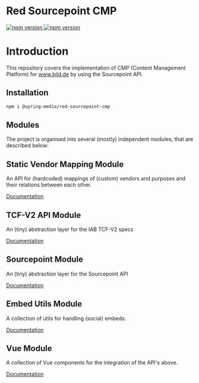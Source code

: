 # Red Sourcepoint CMP

<a href="https://www.npmjs.com/package/@spring-media/red-sourcepoint-cmp">
    <img src="https://img.shields.io/npm/v/@spring-media/red-sourcepoint-cmp" alt="npm version" >
</a>
<a href="https://github.com/spring-media/red-sourcepoint-cmp/blob/master/LICENSE">
    <img src="https://img.shields.io/npm/l/@spring-media/red-sourcepoint-cmp" alt="npm version" >
</a>

# Introduction

This repository covers the implementation of CMP (Content Management Platform) for www.bild.de by using the Sourcepoint API.

## Installation

```sh
npm i @spring-media/red-sourcepoint-cmp
```

## Modules

The project is organised into several (mostly) independent modules, that are described below:

## Static Vendor Mapping Module

An API for (hardcoded) mappings of (custom) vendors and purposes and their relations between each other.

[Documentation](src/vendor-mapping#static-vendor-mapping-module)

## TCF-V2 API Module

An (tiny) abstraction layer for the IAB TCF-V2 specs

[Documentation](src/tcf-v2#tcf-v2-api-module)

## Sourcepoint Module

An (tiny) abstraction layer for the Sourcepoint API

[Documentation](src/sourcepoint#sourcepoint-module)

## Embed Utils Module

A collection of utils for handling (social) embeds.

[Documentation](src/embed-utils#embed-utils-module)

## Vue Module

A collection of Vue components for the integration of the API's above.

[Documentation](src/vue#vue-integration-module)
